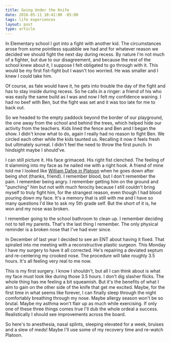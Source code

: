 ```yaml
---
title: Going Under the Knife
date: 2016-05-11 10:41:00 -05:00
tags: life experiences
layout: post
type: article
---
```


In Elementary school I got into a fight with another kid. The circumstances arose from some pointless squabble we had and for whatever reason we decided we should fight the next day during recess. By nature I'm not much of a fighter, but due to our disagreement, and because the rest of the school knew about it, I suppose I felt obligated to go through with it. This would be my first fist-fight but I wasn't too worried. He was smaller and I knew I could take him.

Of course, as fate would have it, he gets into trouble the day of the fight and has to stay inside during recess. So he calls in a ringer: a friend of his who was easily the same build as I was and now I felt my confidence waining. I had no beef with Ben, but the fight was set and it was too late for me to back out.

So we headed to the empty paddock beyond the border of our playground, the one away from the school and behind the trees, which helped hide our activity from the teachers. Kids lined the fence and Ben and I began the show. I didn't know what to do, again I really had no reason to fight Ben. We circled each other while the kids taunted us. Recalling it now it feels fresh but ultimately surreal. I didn't feel the need to throw the first punch. In hindsight maybe I should've.

I can still picture it. His face grimaced. His right fist clenched. The feeling of it slamming into my face as he nailed me with a right hook. A friend of mine told me I looked like [William Dafoe in Platoon](https://youtu.be/mKpQB3bEPbI?t=156) when he goes down after being shot (thanks, friend). I remember blood, but I don't remember the pain. I remember being angry. I remember getting him on the ground and "punching" him but not with much ferocity because I still couldn't bring myself to truly fight him, for the strangest reason, even though I had blood pouring down my face. It's a memory that is still with me and I have so many questions I'd like to ask my 5th grade self. But the short of it is, he won and my nose was broken.

I remember going to the school bathroom to clean up. I remember deciding not to tell my parents. That's the last thing I remember. The only physical reminder is a broken nose that I've had ever since.

In December of last year I decided to see an ENT about having it fixed. That spiraled into me meeting with a reconstructive plastic surgeon. This Monday I have my surgery to have it all corrected. He's repairing a deviated septum and re-centering my crooked nose. The procedure will take roughly 3.5 hours. It's all feeling very real to me now.

This is my first surgery. I know I shouldn't, but all I can think about is what my face must look like during those 3.5 hours. I don't dig slasher flicks. The whole thing has me feeling a bit squeamish. But it's the benefits of what I aim to gain on the other side of the knife that get me excited. Maybe, for the first time in what seems like forever, I can finally sleep through the night comfortably breathing through my nose. Maybe allergy season won't be so brutal. Maybe my asthma won't flair up as much while exercising. If only one of these three things comes true I'll dub the whole ordeal a success. Realistically I should see improvements across the board.

So here's to anesthesia, nasal splints, sleeping elevated for a week, bruises and a slew of meds! Maybe I'll use some of my recovery time and re-watch Platoon.
